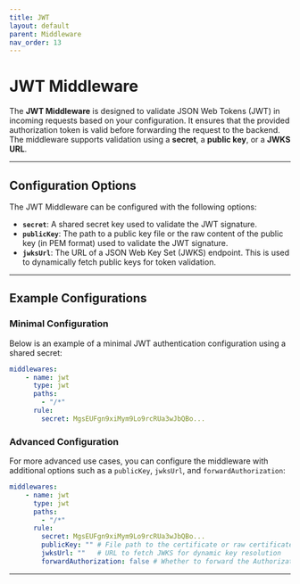 ```yaml
---
title: JWT
layout: default
parent: Middleware
nav_order: 13
---
```


# JWT Middleware

The **JWT Middleware** is designed to validate JSON Web Tokens (JWT) in incoming requests based on your configuration. It ensures that the provided authorization token is valid before forwarding the request to the backend. The middleware supports validation using a **secret**, a **public key**, or a **JWKS URL**.

---

## Configuration Options

The JWT Middleware can be configured with the following options:

- **`secret`**: A shared secret key used to validate the JWT signature.
- **`publicKey`**: The path to a public key file or the raw content of the public key (in PEM format) used to validate the JWT signature.
- **`jwksUrl`**: The URL of a JSON Web Key Set (JWKS) endpoint. This is used to dynamically fetch public keys for token validation.

---

## Example Configurations

### Minimal Configuration
Below is an example of a minimal JWT authentication configuration using a shared secret:

```yaml
middlewares:
    - name: jwt
      type: jwt
      paths:
        - "/*"
      rule:
        secret: MgsEUFgn9xiMym9Lo9rcRUa3wJbQBo...
```

### Advanced Configuration
For more advanced use cases, you can configure the middleware with additional options such as a `publicKey`, `jwksUrl`, and `forwardAuthorization`:

```yaml
middlewares:
    - name: jwt
      type: jwt
      paths:
        - "/*"
      rule:
        secret: MgsEUFgn9xiMym9Lo9rcRUa3wJbQBo...
        publicKey: "" # File path to the certificate or raw certificate content
        jwksUrl: ""   # URL to fetch JWKS for dynamic key resolution
        forwardAuthorization: false # Whether to forward the Authorization header
```

---


